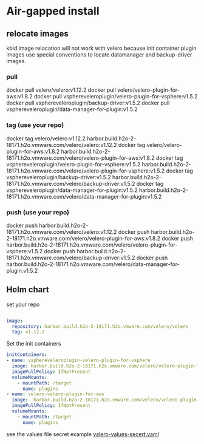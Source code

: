 
# Air-gapped  install

## relocate images
kbld image relocation will not work with velero because init container plugin images use special conventions to locate datamanager and backup-driver images.

### pull
docker pull velero/velero:v1.12.2
docker pull velero/velero-plugin-for-aws:v1.8.2
docker pull vsphereveleroplugin/velero-plugin-for-vsphere:v1.5.2
docker pull vsphereveleroplugin/backup-driver:v1.5.2
docker pull vsphereveleroplugin/data-manager-for-plugin:v1.5.2

### tag (use your repo)
docker tag velero/velero:v1.12.2 harbor.build.h2o-2-18171.h2o.vmware.com/velero/velero:v1.12.2
docker tag velero/velero-plugin-for-aws:v1.8.2 harbor.build.h2o-2-18171.h2o.vmware.com/velero/velero-plugin-for-aws:v1.8.2
docker tag vsphereveleroplugin/velero-plugin-for-vsphere:v1.5.2 harbor.build.h2o-2-18171.h2o.vmware.com/velero/velero-plugin-for-vsphere:v1.5.2
docker tag vsphereveleroplugin/backup-driver:v1.5.2 harbor.build.h2o-2-18171.h2o.vmware.com/velero/backup-driver:v1.5.2
docker tag vsphereveleroplugin/data-manager-for-plugin:v1.5.2 harbor.build.h2o-2-18171.h2o.vmware.com/velero/data-manager-for-plugin:v1.5.2

### push (use your repo)
docker push harbor.build.h2o-2-18171.h2o.vmware.com/velero/velero:v1.12.2
docker push harbor.build.h2o-2-18171.h2o.vmware.com/velero/velero-plugin-for-aws:v1.8.2
docker push harbor.build.h2o-2-18171.h2o.vmware.com/velero/velero-plugin-for-vsphere:v1.5.2
docker push harbor.build.h2o-2-18171.h2o.vmware.com/velero/backup-driver:v1.5.2
docker push harbor.build.h2o-2-18171.h2o.vmware.com/velero/data-manager-for-plugin:v1.5.2

## Helm chart

set your repo

```yaml

image:
  repository: harbor.build.h2o-2-18171.h2o.vmware.com/velero/velero
  tag: v1.12.2

```

Set the init containers

```yaml
initContainers:
- name: vsphereveleroplugin-velero-plugin-for-vsphere
  image: harbor.build.h2o-2-18171.h2o.vmware.com/velero/velero-plugin-for-vsphere:v1.5.2
  imagePullPolicy: IfNotPresent
  volumeMounts:
    - mountPath: /target
      name: plugins
- name: velero-velero-plugin-for-aws
  image:  harbor.build.h2o-2-18171.h2o.vmware.com/velero/velero-plugin-for-aws:v1.8.2
  imagePullPolicy: IfNotPresent
  volumeMounts:
    - mountPath: /target
      name: plugins
```

see the values file secret example [valero-values-secert.yaml](cluster-config/shared-services/velero-values-secret.yaml)